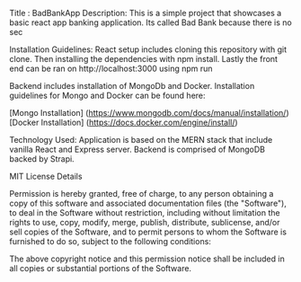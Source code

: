Title : BadBankApp
Description: This is a simple project that showcases a basic react app banking application. Its called Bad Bank because there is no sec

Installation Guidelines:
React setup includes cloning this repository with git clone. Then installing the dependencies with npm install. Lastly the front end can be ran on http://localhost:3000 using npm run

Backend includes installation of MongoDb and Docker. Installation guidelines for Mongo and Docker can be found here:

[Mongo Installation] (https://www.mongodb.com/docs/manual/installation/)
[Docker Installation] (https://docs.docker.com/engine/install/)

Technology Used:
Application is based on the MERN stack that include vanilla React and Express server. Backend is comprised of MongoDB backed by Strapi.

MIT License Details

Permission is hereby granted, free of charge, to any person obtaining a copy of this software and associated documentation files (the "Software"), to deal in the Software without restriction, including without limitation the rights to use, copy, modify, merge, publish, distribute, sublicense, and/or sell copies of the Software, and to permit persons to whom the Software is furnished to do so, subject to the following conditions:

The above copyright notice and this permission notice shall be included in all copies or substantial portions of the Software.
